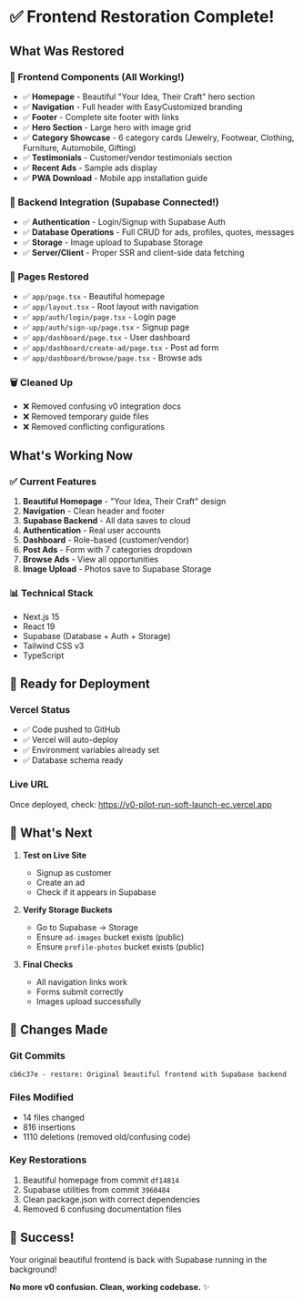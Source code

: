 # ✅ Frontend Restoration Complete!

## What Was Restored

### 🎨 Frontend Components (All Working!)
- ✅ **Homepage** - Beautiful "Your Idea, Their Craft" hero section
- ✅ **Navigation** - Full header with EasyCustomized branding
- ✅ **Footer** - Complete site footer with links
- ✅ **Hero Section** - Large hero with image grid
- ✅ **Category Showcase** - 6 category cards (Jewelry, Footwear, Clothing, Furniture, Automobile, Gifting)
- ✅ **Testimonials** - Customer/vendor testimonials section
- ✅ **Recent Ads** - Sample ads display
- ✅ **PWA Download** - Mobile app installation guide

### 🔧 Backend Integration (Supabase Connected!)
- ✅ **Authentication** - Login/Signup with Supabase Auth
- ✅ **Database Operations** - Full CRUD for ads, profiles, quotes, messages
- ✅ **Storage** - Image upload to Supabase Storage
- ✅ **Server/Client** - Proper SSR and client-side data fetching

### 📄 Pages Restored
- ✅ `app/page.tsx` - Beautiful homepage
- ✅ `app/layout.tsx` - Root layout with navigation
- ✅ `app/auth/login/page.tsx` - Login page
- ✅ `app/auth/sign-up/page.tsx` - Signup page
- ✅ `app/dashboard/page.tsx` - User dashboard
- ✅ `app/dashboard/create-ad/page.tsx` - Post ad form
- ✅ `app/dashboard/browse/page.tsx` - Browse ads

### 🗑️ Cleaned Up
- ❌ Removed confusing v0 integration docs
- ❌ Removed temporary guide files
- ❌ Removed conflicting configurations

## What's Working Now

### ✅ Current Features
1. **Beautiful Homepage** - "Your Idea, Their Craft" design
2. **Navigation** - Clean header and footer
3. **Supabase Backend** - All data saves to cloud
4. **Authentication** - Real user accounts
5. **Dashboard** - Role-based (customer/vendor)
6. **Post Ads** - Form with 7 categories dropdown
7. **Browse Ads** - View all opportunities
8. **Image Upload** - Photos save to Supabase Storage

### 📊 Technical Stack
- Next.js 15
- React 19
- Supabase (Database + Auth + Storage)
- Tailwind CSS v3
- TypeScript

## 🚀 Ready for Deployment

### Vercel Status
- ✅ Code pushed to GitHub
- ✅ Vercel will auto-deploy
- ✅ Environment variables already set
- ✅ Database schema ready

### Live URL
Once deployed, check: https://v0-pilot-run-soft-launch-ec.vercel.app

## 🎯 What's Next

1. **Test on Live Site**
   - Signup as customer
   - Create an ad
   - Check if it appears in Supabase

2. **Verify Storage Buckets**
   - Go to Supabase → Storage
   - Ensure `ad-images` bucket exists (public)
   - Ensure `profile-photos` bucket exists (public)

3. **Final Checks**
   - All navigation links work
   - Forms submit correctly
   - Images upload successfully

## 📝 Changes Made

### Git Commits
```
cb6c37e - restore: Original beautiful frontend with Supabase backend
```

### Files Modified
- 14 files changed
- 816 insertions
- 1110 deletions (removed old/confusing code)

### Key Restorations
1. Beautiful homepage from commit `df14814`
2. Supabase utilities from commit `3960484`
3. Clean package.json with correct dependencies
4. Removed 6 confusing documentation files

## 🎉 Success!

Your original beautiful frontend is back with Supabase running in the background!

**No more v0 confusion. Clean, working codebase.** ✨

